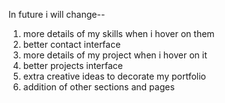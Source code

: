 In future i will change--
1. more details of my skills when i hover on them
2. better contact interface
3. more details of my project when i hover on it
4. better projects interface
5. extra creative ideas to decorate my portfolio
6. addition of other sections and pages